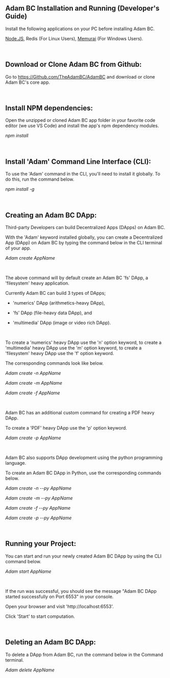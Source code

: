 ## Adam BC Installation and Running (Developer's Guide)

Install the following applications on your PC before installing Adam BC.

[Node.JS](https://nodejs.org/en/download/current/), Redis (For Linux Users), [Memurai](https://www.memurai.com/get-memurai) (For Windows Users).

<br/>

## Download or Clone Adam BC from Github:

Go to https://Github.com/TheAdamBC/AdamBC and download or clone Adam BC's core app.

<br/>

## Install NPM dependencies:

Open the unzipped or cloned Adam BC app folder in your favorite code editor (we use VS Code) and install the app's npm dependency modules. 

_npm install_

<br/>

## Install 'Adam' Command Line Interface (CLI):

To use the 'Adam' command in the CLI, you'll need to install it globally. To do this, run the command below.

_npm install -g_

<br/>

## Creating an Adam BC DApp:

Third-party Developers can build Decentralized Apps (DApps) on Adam BC.

With the 'Adam' keyword installed globally, you can create a Decentralized App (DApp) on Adam BC by typing the command below in the CLI terminal of your app.

_Adam create AppName_

</br>

The above command will by default create an Adam BC 'fs' DApp, a 'filesystem' heavy application.

Currently Adam BC can build 3 types of DApps; 

- 'numerics' DApp (arithmetics-heavy DApp), 

- 'fs' DApp (file-heavy data DApp), and 

- 'multimedia' DApp (image or video rich DApp).

</br>

To create a 'numerics' heavy DApp use the 'n' option keyword, to create a 'multimedia' heavy DApp use the 'm' option keyword, to create a 'filesystem' heavy DApp use the 'f' option keyword. 

The corresponding commands look like below.

_Adam create -n AppName_

_Adam create -m AppName_

_Adam create -f AppName_

</br>

Adam BC has an additional custom command for creating a PDF heavy DApp.

To create a 'PDF' heavy DApp use the 'p' option keyword.

_Adam create -p AppName_

</br>

Adam BC also supports DApp development using the python programming language.

To create an Adam BC DApp in Python, use the corresponding commands below.

_Adam create -n --py AppName_

_Adam create -m --py AppName_

_Adam create -f --py AppName_

_Adam create -p --py AppName_

</br>

## Running your Project:

You can start and run your newly created Adam BC DApp by using the CLI command below.

_Adam start AppName_

</br>

If the run was successful, you should see the message "Adam BC DApp started successfully on Port 6553" in your console.

Open your browser and visit 'http://localhost:6553'. 

Click 'Start' to start computation.

</br>

## Deleting an Adam BC DApp:

To delete a DApp from Adam BC, run the command below in the Command terminal. 

_Adam delete AppName_


